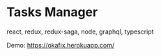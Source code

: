 # Tasks Manager
react, redux, redux-saga, node, graphql, typescript

Demo:
https://okafix.herokuapp.com/
